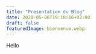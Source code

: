 ```yaml
---
title: "Presentation du Blog"
date: 2020-05-06T19:18:16+02:00
draft: false
featuredImage: bienvenue.webp
---
```


Hello